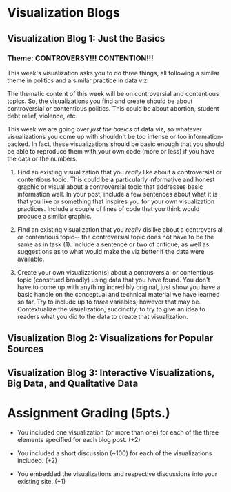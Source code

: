 # Visualization Blogs 

## Visualization Blog 1: Just the Basics 

### Theme: CONTROVERSY!!! CONTENTION!!! 

This week's visualization asks you to do three things, all following a similar theme in politics and a similar practice in data viz. 

The thematic content of this week will be on controversial and contentious topics. So, the visualizations you find and create should be about controversial or contentious politics. This could be about abortion, student debt relief, violence, etc. 

This week we are going over *just the basics* of data viz, so whatever visualizations you come up with shouldn't be too intense or too information-packed. In fact, these visualizations should be basic enough that you should be able to reproduce them with your own code (more or less) if you have the data or the numbers. 

1) Find an existing visualization that you *really* like about a controversial or contentious topic. This could be a particularly informative and honest graphic or visual about a controversial topic that addresses basic information well. In your post, include a few sentences about what it is that you like or something that inspires you for your own visualization practices. Include a couple of lines of code that you think would produce a similar graphic. 

2) Find an existing visualization that you *really* dislike about a controversial or contentious topic-- the controversial topic does not have to be the same as in task (1). Include a sentence or two of critique, as well as suggestions as to what would make the viz better if the data were available. 

3) Create your own visualization(s) about a controversial or contentious topic (construed broadly) using data that you have found. You don't have to come up with anything incredibly original, just show you have a basic handle on the conceptual and technical material we have learned so far. Try to include up to *three* variables, however that may be. Contextualize the visualization, succinctly, to try to give an idea to readers what you did to the data to create that visualization. 

## Visualization Blog 2: Visualizations for Popular Sources 


## Visualization Blog 3: Interactive Visualizations, Big Data, and Qualitative Data 

# Assignment Grading (5pts.)

- You included one visualization (or more than one) for each of the three elements specified for each blog post. (+2)

- You included a short discussion (~100) for each of the visualizations included. (+2)

- You embedded the visualizations and respective discussions into your existing site. (+1)

